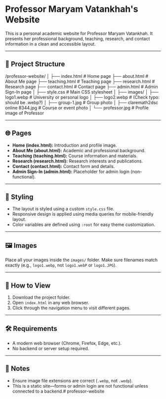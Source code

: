 # Professor Maryam Vatankhah's Website

This is a personal academic website for Professor Maryam Vatankhah. It presents her professional background, teaching, research, and contact information in a clean and accessible layout.

---

## 📁 Project Structure

/professor-website/
│
├── index.html # Home page
├── about.html # About Me page
├── teaching.html # Teaching page
├── research.html # Research page
├── contact.html # Contact page
├── admin.html # Admin Sign-In page
│
├── style.css # Main CSS stylesheet
│
├── images/
│ ├── logo1.webp # University or personal logo
│ ├── logo2.webp # (Check typo: should be .webp?)
│ ├── group-1.jpg # Group photo
│ ├── claremath2dsc online 8344.jpg # Course or event photo
│ └── professor.jpg # Profile image of Professor


---

## 🌐 Pages

- **Home (index.html):** Introduction and profile image.
- **About Me (about.html):** Academic and professional background.
- **Teaching (teaching.html):** Course information and materials.
- **Research (research.html):** Research interests and publications.
- **Contact (contact.html):** Contact form and details.
- **Admin Sign-In (admin.html):** Placeholder for admin login (non-functional).

---

## 🎨 Styling

- The layout is styled using a custom `style.css` file.
- Responsive design is applied using media queries for mobile-friendly layout.
- Color variables are defined using `:root` for easy theme customization.

---

## 🖼️ Images

Place all your images inside the `images/` folder. Make sure filenames match exactly (e.g., `logo1.webp`, not `logo1.webP` or `logo1.JPG`).

---

## 🚀 How to View

1. Download the project folder.
2. Open `index.html` in any web browser.
3. Click through the navigation menu to visit different pages.

---

## 🛠️ Requirements

- A modern web browser (Chrome, Firefox, Edge, etc.).
- No backend or server setup required.

---

## 📌 Notes

- Ensure image file extensions are correct (`.webp`, not `.wedp`).
- This is a static site—forms or admin login are not functional unless connected to a backend.#   p r o f e s s o r - w e b s i t e 
 
 